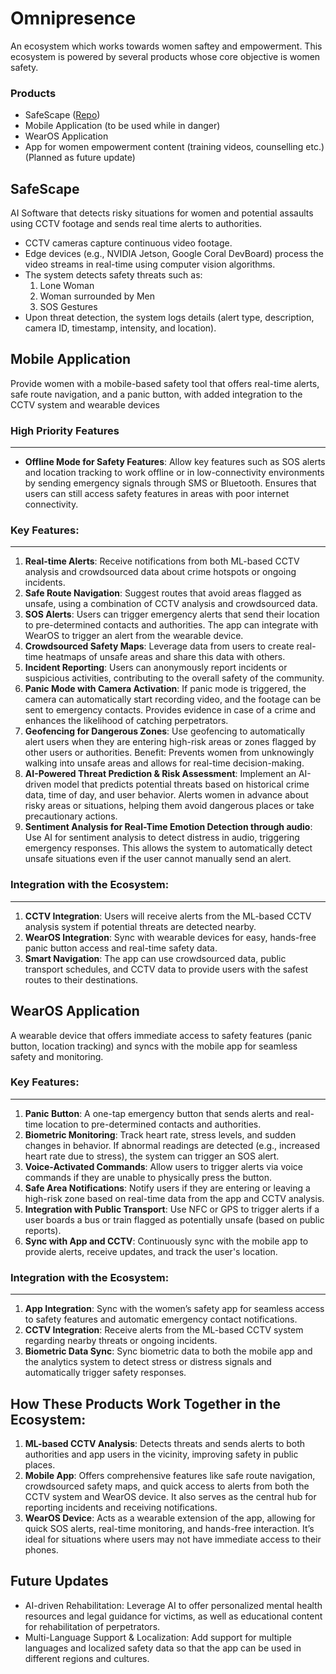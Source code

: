 # Omnipresence

An ecosystem which works towards women saftey and empowerment. This ecosystem is powered by several products whose core objective is women safety.

### Products

- SafeScape ([Repo](https://github.com/govardhan-06/SafeScape))
- Mobile Application (to be used while in danger)
- WearOS Application
- App for women empowerment content (training videos, counselling etc.) (Planned as future update)

## SafeScape

 AI Software that detects risky situations for women and potential assaults using CCTV footage and sends real time alerts to authorities.

- CCTV cameras capture continuous video footage.
- Edge devices (e.g., NVIDIA Jetson, Google Coral DevBoard) process the video streams in real-time using computer vision algorithms.
- The system detects safety threats such as:
	1. Lone Woman
	2. Woman surrounded by Men
	3. SOS Gestures
- Upon threat detection, the system logs details (alert type, description, camera ID, timestamp, intensity, and location). 


## Mobile Application

Provide women with a mobile-based safety tool that offers real-time alerts, safe route navigation, and a panic button, with added integration to the CCTV system and wearable devices

### High Priority Features
---

- **Offline Mode for Safety Features**: Allow key features such as SOS alerts and location tracking to work offline or in low-connectivity environments by sending emergency signals through SMS or Bluetooth. Ensures that users can still access safety features in areas with poor internet connectivity.

### Key Features:
---

1. **Real-time Alerts**: Receive notifications from both ML-based CCTV analysis and crowdsourced data about crime hotspots or ongoing incidents.
2. **Safe Route Navigation**: Suggest routes that avoid areas flagged as unsafe, using a combination of CCTV analysis and crowdsourced data.
3. **SOS Alerts**: Users can trigger emergency alerts that send their location to pre-determined contacts and authorities. The app can integrate with WearOS to trigger an alert from the wearable device.
4. **Crowdsourced Safety Maps**: Leverage data from users to create real-time heatmaps of unsafe areas and share this data with others.
5. **Incident Reporting**: Users can anonymously report incidents or suspicious activities, contributing to the overall safety of the community.
6. **Panic Mode with Camera Activation**: If panic mode is triggered, the camera can automatically start recording video, and the footage can be sent to emergency contacts. Provides evidence in case of a crime and enhances the likelihood of catching perpetrators.
7. **Geofencing for Dangerous Zones**: Use geofencing to automatically alert users when they are entering high-risk areas or zones flagged by other users or authorities.
Benefit: Prevents women from unknowingly walking into unsafe areas and allows for real-time decision-making.
8. **AI-Powered Threat Prediction & Risk Assessment**: Implement an AI-driven model that predicts potential threats based on historical crime data, time of day, and user behavior. Alerts women in advance about risky areas or situations, helping them avoid dangerous places or take precautionary actions.
9. **Sentiment Analysis for Real-Time Emotion Detection through audio**: Use AI for sentiment analysis to detect distress in audio, triggering emergency responses. This allows the system to automatically detect unsafe situations even if the user cannot manually send an alert.

### Integration with the Ecosystem:
---

1. **CCTV Integration**: Users will receive alerts from the ML-based CCTV analysis system if potential threats are detected nearby.
2. **WearOS Integration**: Sync with wearable devices for easy, hands-free panic button access and real-time safety data.
3. **Smart Navigation**: The app can use crowdsourced data, public transport schedules, and CCTV data to provide users with the safest routes to their destinations.

## WearOS Application

A wearable device that offers immediate access to safety features (panic button, location tracking) and syncs with the mobile app for seamless safety and monitoring.

### Key Features:
---

1. **Panic Button**: A one-tap emergency button that sends alerts and real-time location to pre-determined contacts and authorities.
2. **Biometric Monitoring**: Track heart rate, stress levels, and sudden changes in behavior. If abnormal readings are detected (e.g., increased heart rate due to stress), the system can trigger an SOS alert.
3. **Voice-Activated Commands**: Allow users to trigger alerts via voice commands if they are unable to physically press the button.
4. **Safe Area Notifications**: Notify users if they are entering or leaving a high-risk zone based on real-time data from the app and CCTV analysis.
5. **Integration with Public Transport**: Use NFC or GPS to trigger alerts if a user boards a bus or train flagged as potentially unsafe (based on public reports).
6. **Sync with App and CCTV**: Continuously sync with the mobile app to provide alerts, receive updates, and track the user's location.

### Integration with the Ecosystem:
---

1. **App Integration**: Sync with the women’s safety app for seamless access to safety features and automatic emergency contact notifications.
2. **CCTV Integration**: Receive alerts from the ML-based CCTV system regarding nearby threats or ongoing incidents.
3. **Biometric Data Sync**: Sync biometric data to both the mobile app and the analytics system to detect stress or distress signals and automatically trigger safety responses.

## How These Products Work Together in the Ecosystem:

1. **ML-based CCTV Analysis**: Detects threats and sends alerts to both authorities and app users in the vicinity, improving safety in public places.
2. **Mobile App**: Offers comprehensive features like safe route navigation, crowdsourced safety maps, and quick access to alerts from both the CCTV system and WearOS device. It also serves as the central hub for reporting incidents and receiving notifications.
3. **WearOS Device**: Acts as a wearable extension of the app, allowing for quick SOS alerts, real-time monitoring, and hands-free interaction. It’s ideal for situations where users may not have immediate access to their phones.

## Future Updates

- AI-driven Rehabilitation: Leverage AI to offer personalized mental health resources and legal guidance for victims, as well as educational content for rehabilitation of perpetrators.
- Multi-Language Support & Localization: Add support for multiple languages and localized safety data so that the app can be used in different regions and cultures.
